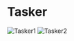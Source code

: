 # Tasker
![Tasker1](https://github.com/nic00la1/Tasker/assets/99048749/6196a867-d8ed-4a8c-ab0b-72baca59a717)
![Tasker2](https://github.com/nic00la1/Tasker/assets/99048749/d015b83b-5103-4abf-8c57-35886274a33c)
